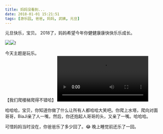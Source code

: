 ```yaml
---
title: 妈妈没看到...
date: 2018-01-01 15:21:51
tags: [游乐园, 爸爸, 妈妈, 武姨, 元旦]
---
```

元旦快乐，宝贝。
2018了，妈妈希望今年你健健康康快快乐乐成长。  

![](http://images.dsphoebe.com/panda-20180101-1.jpeg)![](http://images.dsphoebe.com/panda-20180101-2.jpeg)!

今天主题是玩乐。  
【我们爬楼梯爬得不错哈】
<video src="http://images.dsphoebe.com/panda-20180101.mp4" controls="controls"></video>

哈哈哈，宝贝，你知道你做了什么让所有人都哈哈大笑吧。你爬上水塔，爬向对面哥哥，BiaJi亲了人一嘴，然后，你还抱起人哥哥的头，又亲了一嘴。哈哈哈。 

可惜妈妈当时没在，你爸爸乐了多少回了。😂
晚上睡觉前还乐了一回。  


